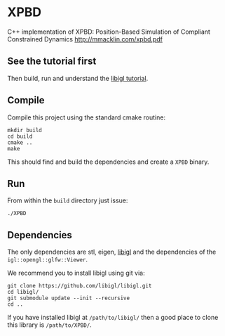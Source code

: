 # XPBD 
C++ implementation of XPBD: Position-Based Simulation of Compliant Constrained Dynamics
http://mmacklin.com/xpbd.pdf

## See the tutorial first

Then build, run and understand the [libigl
tutorial](http://libigl.github.io/libigl/tutorial/).

## Compile

Compile this project using the standard cmake routine:

    mkdir build
    cd build
    cmake ..
    make

This should find and build the dependencies and create a `XPBD` binary.

## Run

From within the `build` directory just issue:

    ./XPBD


## Dependencies

The only dependencies are stl, eigen, [libigl](http://libigl.github.io/libigl/) and
the dependencies of the `igl::opengl::glfw::Viewer`.

We recommend you to install libigl using git via:

    git clone https://github.com/libigl/libigl.git
    cd libigl/
    git submodule update --init --recursive
    cd ..

If you have installed libigl at `/path/to/libigl/` then a good place to clone
this library is `/path/to/XPBD/`.
